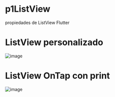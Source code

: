 # p1ListView
propiedades de ListView Flutter

# ListView personalizado
![image](https://github.com/user-attachments/assets/3e64b326-0d90-4b24-b623-f47644ac69ac)

# ListView OnTap con print
![image](https://github.com/user-attachments/assets/0721b9c9-c436-4ea4-8ce3-8aaf9d5ca66b)

